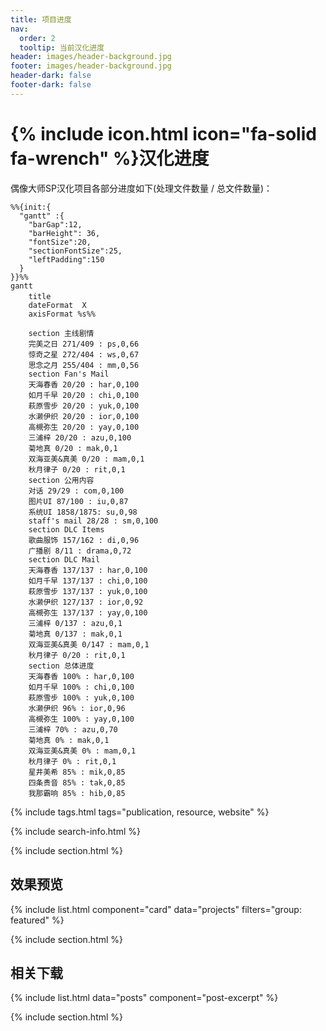 ```yaml
---
title: 项目进度
nav:
  order: 2
  tooltip: 当前汉化进度
header: images/header-background.jpg
footer: images/header-background.jpg
header-dark: false
footer-dark: false
---
```


# {% include icon.html icon="fa-solid fa-wrench" %}汉化进度

偶像大师SP汉化项目各部分进度如下(处理文件数量 / 总文件数量)：

```mermaid!
%%{init:{
  "gantt" :{
    "barGap":12,
    "barHeight": 36,
    "fontSize":20,
    "sectionFontSize":25,
    "leftPadding":150
  }
}}%%
gantt
    title 　
    dateFormat  X
    axisFormat %s%%

	section 主线剧情
    完美之日 271/409 : ps,0,66
    惊奇之星 272/404 : ws,0,67
    思念之月 255/404 : mm,0,56
    section Fan's Mail
    天海春香 20/20 : har,0,100
    如月千早 20/20 : chi,0,100
    萩原雪步 20/20 : yuk,0,100
    水濑伊织 20/20 : ior,0,100
    高槻弥生 20/20 : yay,0,100
    三浦梓 20/20 : azu,0,100
    菊地真 0/20 : mak,0,1
    双海亚美&真美 0/20 : mam,0,1
    秋月律子 0/20 : rit,0,1
    section 公用内容
    对话 29/29 : com,0,100
    图片UI 87/100 : iu,0,87
    系统UI 1858/1875: su,0,98
    staff's mail 28/28 : sm,0,100
    section DLC Items
    歌曲服饰 157/162 : di,0,96
    广播剧 8/11 : drama,0,72
    section DLC Mail
    天海春香 137/137 : har,0,100
    如月千早 137/137 : chi,0,100
    萩原雪步 137/137 : yuk,0,100
    水濑伊织 127/137 : ior,0,92
    高槻弥生 137/137 : yay,0,100
    三浦梓 0/137 : azu,0,1
    菊地真 0/137 : mak,0,1
    双海亚美&真美 0/147 : mam,0,1
    秋月律子 0/20 : rit,0,1
    section 总体进度
    天海春香 100% : har,0,100
    如月千早 100% : chi,0,100
    萩原雪步 100% : yuk,0,100
    水濑伊织 96% : ior,0,96
    高槻弥生 100% : yay,0,100
    三浦梓 70% : azu,0,70
    菊地真 0% : mak,0,1
    双海亚美&真美 0% : mam,0,1
    秋月律子 0% : rit,0,1
    星井美希 85% : mik,0,85
    四条贵音 85% : tak,0,85
    我那霸响 85% : hib,0,85
```

{% include tags.html tags="publication, resource, website" %}

{% include search-info.html %}

{% include section.html %}

## 效果预览

{% include list.html component="card" data="projects" filters="group: featured" %}

{% include section.html %}

## 相关下载

{% include list.html data="posts" component="post-excerpt" %}

{% include section.html %}
